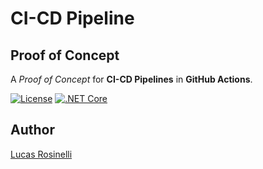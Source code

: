 # CI-CD Pipeline
## Proof of Concept
A *Proof of Concept* for **CI-CD Pipelines** in **GitHub Actions**.

[![License](https://img.shields.io/github/license/LucasRosinelli/cicd-pipeline-poc)](./LICENSE)
[![.NET Core](https://github.com/LucasRosinelli/cicd-pipeline-poc/workflows/.NET%20Core/badge.svg)](./.github/workflows/ci.yml)

## Author

[Lucas Rosinelli](https://www.lucasrosinelli.com)
